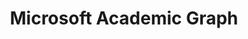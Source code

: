 ---
layout: default
citation: 'Arnab Sinha, Zhihong Shen, Yang Song, Hao Ma, Darrin Eide, Bo-June (Paul)
  Hsu, and Kuansan Wang. 2015. An Overview of Microsoft Academic Service (MA) and
  Applications. In Proceedings of the 24th International Conference on World Wide
  Web (WWW ''15 Companion). ACM, New York, NY, USA, 243-246. DOI=http://dx.doi.org/10.1145/2740908.2742839      K.
  Wang et al., “A Review of Microsoft Academic Services for Science of Science Studies”,
  Frontiers in Big Data, 2019, doi: 10.3389/fdata.2019.00045'
cost: None
description: 'The Microsoft Academic Graph is a heterogeneous graph containing scientific
  publication records, citation relationships between those publications, as well
  as authors, institutions, journals, conferences, and fields of study. '
location: https://academic.microsoft.com/home
record_creation_timestamp: 11/29/2020 17:20:46
shortname: mag
tags:
- citation to scholarly literature
terms_of_use: ODC-BY
title: Microsoft Academic Graph
uuid: 9c4124ed-5337-4b36-a1c9-7cf256a3384b
---